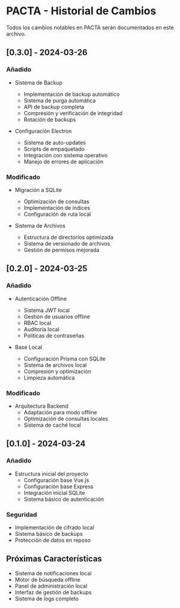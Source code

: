 # PACTA - Historial de Cambios

Todos los cambios notables en PACTA serán documentados en este archivo.

## [0.3.0] - 2024-03-26
### Añadido
- Sistema de Backup
  - Implementación de backup automático
  - Sistema de purga automática
  - API de backup completa
  - Compresión y verificación de integridad
  - Rotación de backups

- Configuración Electron
  - Sistema de auto-updates
  - Scripts de empaquetado
  - Integración con sistema operativo
  - Manejo de errores de aplicación

### Modificado
- Migración a SQLite
  - Optimización de consultas
  - Implementación de índices
  - Configuración de ruta local

- Sistema de Archivos
  - Estructura de directorios optimizada
  - Sistema de versionado de archivos
  - Gestión de permisos mejorada

## [0.2.0] - 2024-03-25
### Añadido
- Autenticación Offline
  - Sistema JWT local
  - Gestión de usuarios offline
  - RBAC local
  - Auditoría local
  - Políticas de contraseñas

- Base Local
  - Configuración Prisma con SQLite
  - Sistema de archivos local
  - Compresión y optimización
  - Limpieza automática

### Modificado
- Arquitectura Backend
  - Adaptación para modo offline
  - Optimización de consultas locales
  - Sistema de caché local

## [0.1.0] - 2024-03-24
### Añadido
- Estructura inicial del proyecto
  - Configuración base Vue.js
  - Configuración base Express
  - Integración inicial SQLite
  - Sistema básico de autenticación

### Seguridad
- Implementación de cifrado local
- Sistema básico de backups
- Protección de datos en reposo

## Próximas Características
- Sistema de notificaciones local
- Motor de búsqueda offline
- Panel de administración local
- Interfaz de gestión de backups
- Sistema de logs completo